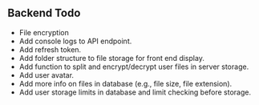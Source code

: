 ## Backend Todo

- File encryption
- Add console logs to API endpoint.
- Add refresh token.
- Add folder structure to file storage for front end display.
- Add function to split and encrypt/decrypt user files in server storage.
- Add user avatar.
- Add more info on files in database (e.g., file size, file extension).
- Add user storage limits in database and limit checking before storage.
